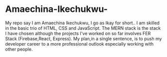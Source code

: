 # Amaechina-Ikechukwu-

My repo say I am Amaechina Ikechukwu, I go as Ikay for short.. 
I am skilled in the basic trio of HTML, CSS and JavaScript. The MERN stack is the stack I have chosen although the projects I've worked on so far involves FER Stack (Firebase,React, Express).
My plan,in a single sentence, is to push my developer career to a more professional outlook especially working with other people.
